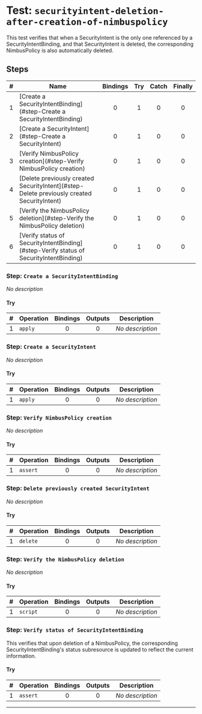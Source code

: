 # Test: `securityintent-deletion-after-creation-of-nimbuspolicy`

This test verifies that when a SecurityIntent is the only one referenced by a SecurityIntentBinding, and that  SecurityIntent is deleted, the corresponding NimbusPolicy is also automatically deleted.


## Steps

| # | Name | Bindings | Try | Catch | Finally |
|:-:|---|:-:|:-:|:-:|:-:|
| 1 | [Create a SecurityIntentBinding](#step-Create a SecurityIntentBinding) | 0 | 1 | 0 | 0 |
| 2 | [Create a SecurityIntent](#step-Create a SecurityIntent) | 0 | 1 | 0 | 0 |
| 3 | [Verify NimbusPolicy creation](#step-Verify NimbusPolicy creation) | 0 | 1 | 0 | 0 |
| 4 | [Delete previously created SecurityIntent](#step-Delete previously created SecurityIntent) | 0 | 1 | 0 | 0 |
| 5 | [Verify the NimbusPolicy deletion](#step-Verify the NimbusPolicy deletion) | 0 | 1 | 0 | 0 |
| 6 | [Verify status of SecurityIntentBinding](#step-Verify status of SecurityIntentBinding) | 0 | 1 | 0 | 0 |

### Step: `Create a SecurityIntentBinding`

*No description*

#### Try

| # | Operation | Bindings | Outputs | Description |
|:-:|---|:-:|:-:|---|
| 1 | `apply` | 0 | 0 | *No description* |

### Step: `Create a SecurityIntent`

*No description*

#### Try

| # | Operation | Bindings | Outputs | Description |
|:-:|---|:-:|:-:|---|
| 1 | `apply` | 0 | 0 | *No description* |

### Step: `Verify NimbusPolicy creation`

*No description*

#### Try

| # | Operation | Bindings | Outputs | Description |
|:-:|---|:-:|:-:|---|
| 1 | `assert` | 0 | 0 | *No description* |

### Step: `Delete previously created SecurityIntent`

*No description*

#### Try

| # | Operation | Bindings | Outputs | Description |
|:-:|---|:-:|:-:|---|
| 1 | `delete` | 0 | 0 | *No description* |

### Step: `Verify the NimbusPolicy deletion`

*No description*

#### Try

| # | Operation | Bindings | Outputs | Description |
|:-:|---|:-:|:-:|---|
| 1 | `script` | 0 | 0 | *No description* |

### Step: `Verify status of SecurityIntentBinding`

This verifies that upon deletion of a NimbusPolicy, the corresponding SecurityIntentBinding's status subresource is updated to reflect the current information.


#### Try

| # | Operation | Bindings | Outputs | Description |
|:-:|---|:-:|:-:|---|
| 1 | `assert` | 0 | 0 | *No description* |

---

